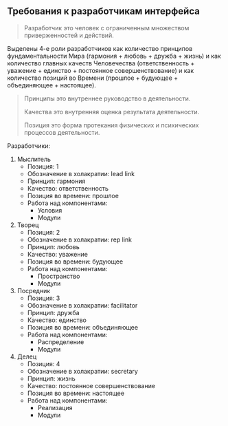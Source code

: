 ## Требования к разработчикам интерфейса

> Разработчик это человек с ограниченным множеством приверженностей и действий. 

Выделены 4-е роли разработчиков как количество принципов фундаментальности Мира (гармония + любовь + дружба + жизнь) и как количество главных качеств Человечества (ответственность + уважение + единство + постоянное совершенствование) и как количество позиций во Времени (прошлое + будующее + объединяющее + настоящее).

> Принципы это внутреннее руководство в деятельности.
> 
> Качества это внутренняя оценка результата деятельности.
> 
> Позиция это форма протекания физических и психических процессов деятельности.

Разработчики: 

1. Мыслитель
    - Позиция: 1
    - Обозначение в холакратии: lead link
    - Принцип: гармония
    - Качество: ответственность
    - Позиция во времени: прошлое
    - Работа над компонентами:
        - Условия
        - Модули
2. Творец
    - Позиция: 2
    - Обозначение в холакратии: rep link
    - Принцип: любовь
    - Качество: уважение
    - Позиция во времени: будующее
    - Работа над компонентами:
        - Пространство
        - Модули
3. Посредник
    - Позиция: 3
    - Обозначение в холакратии: facilitator
    - Принцип: дружба
    - Качество: единство
    - Позиция во времени: объединяющее
    - Работа над компонентами:
        - Распределение
        - Модули
4. Делец
    - Позиция: 4
    - Обозначение в холакратии: secretary
    - Принцип: жизнь
    - Качество: постоянное совершенствование
    - Позиция во времени: настоящее
    - Работа над компонентами:
        - Реализация
        - Модули